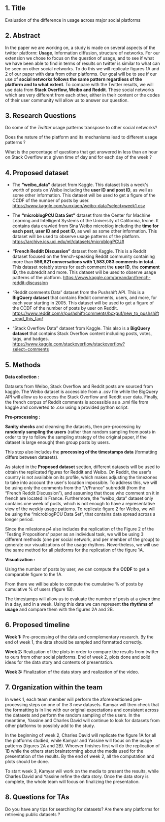 ﻿

## 1. Title

Evaluation of the difference in usage across major social platforms

## 2.  Abstract

In the paper we are working on, a study is made on several aspects of the twitter platform: **Usage**, Information diffusion, structure of networks. For our extension we chose to focus on the question of usage, and to see if what we have been able to find in terms of results on twitter is similar to what can be seen on other social networks. To do this we will replicate figures 1A and 2 of our paper with data from other platforms. Our goal will be to see if our use of **social networks follows the same pattern regardless of the platform and to what extent**. To compare with the Twitter results, we will use data from **Stack Overflow, Weibo and Reddit**. These social networks which are very different from each other, either in their content or the codes of their user community will allow us to answer our question.

## 3. Research Questions

Do some of the *Twitter* usage patterns transpose to other social networks?

Does the nature of the platform and its mechanisms lead to different usage patterns ?

What is the percentage of questions that get answered in less than an hour on Stack Overflow at a given time of day and for each day of the week ?


## 4. Proposed dataset

-  The **“weibo_data”** dataset from Kaggle. This dataset lists a week's worth of posts on Weibo including the **user ID and post ID**, as well as some other information. This dataset will be used to get a figure of the CCDF of the number of posts by user. https://www.kaggle.com/sunxiaen/weibo-data?select=week1.csv 

-  The **“microblogPCU Data Set”** dataset from the Center for Machine Learning and Intelligent Systems of the University of California, Irvine. It contains data crawled from Sina Weibo microblog including the **time for each post, user ID and post ID**, as well as some other information. This dataset will be used to observe usage patterns of the platform. https://archive.ics.uci.edu/ml/datasets/microblogPCU# 

-  **“French Reddit Discussion”** dataset from Kaggle. This is a Reddit dataset focused on the french-speaking Reddit community containing more than **556,621 conversations with 1,583,083 comments in total.**. This dataset notably stores for each comment the **user ID**, the **comment ID**, the subreddit and more. This dataset will be used to observe usage patterns of the platform. https://www.kaggle.com/breandan/french-reddit-discussion 

-  “Reddit comments Data” dataset from the Pushshift API. This is a **BigQuery dataset** that contains Reddit comments, users, and more, for each year starting in 2005. This dataset will be used to get a figure of the CCDF of the number of posts by user on Reddit. https://www.reddit.com/r/pushshift/comments/bcxguf/new_to_pushshift_read_this_faq/ 

-  “Stack Overflow Data” dataset from Kaggle. This also is a **BigQuery dataset** that contains Stack Overflow content including posts, votes, tags, and badges. https://www.kaggle.com/stackoverflow/stackoverflow?select=comments
  

## 5. Methods

    

**Data collection :** 

Datasets from Weibo, Stack Overflow and Reddit posts are sourced from kaggle. The Weibo dataset is accessible from a .csv file while the BigQuery API will allow us to access the Stack Overflow and Reddit user data. Finally, the french corpus of Reddit comments is accessible as a .xml file from kaggle and converted to .csv using a provided python script.

**Pre-processing :**
 
**Sanity checks** and cleansing the datasets, then pre-processing by **randomly sampling the users** (rather than random sampling from posts in order to try to follow the sampling strategy of the original paper, if the dataset is large enough) then group posts by users.

This step also includes the **processing of the timestamps data** (formatting differs between datasets). 

As stated in the **Proposed dataset** section, different datasets will be used to obtain the replicated figures for Reddit and Weibo. On Reddit, the user's country is not available on its profile, which makes adjusting the timezones to take into account the user's location impossible. To address this, we will be using only the comments from the "/r/France" subreddit (from the “French Reddit Discussion”), and assuming that those who comment on it in french are located in France. Furthermore, the “weibo_data” dataset only contains one week of posts, which is not enough to have a representative view of the weekly usage patterns. To replicate figure 
2 for Weibo, we will be using the “microblogPCU Data Set”, that contains data spread across a longer period.

Since the milestone p4 also includes the replication of the Figure 2 of the 'Testing Propositions' paper as an individual task, we will be using 3 different methods (one per social network, and per member of the group) to generate our visualizations of the usage rhythms. Nevertheless, we will use the same method for all platforms for the replication of the figure 1A.

**Visualization :**
 
Using the number of posts by user, we can compute the **CCDF** to get a comparable figure to the 1A.

From there we will be able to compute the cumulative % of posts by cumulative % of users (figure 1B).

The timestamps will allow us to evaluate the number of posts at a given time in a day, and in a week. Using this data we can represent **the rhythms of usage** and compare them with the figures 2A and 2B.

  

## 6. Proposed timeline

    

**Week 1:** Pre-processing of the data and complementary research. By the end of week 1, the data should be sampled and formatted correctly.

**Week 2:** Realization of the plots in order to compare the results from twitter to ours from other social platforms. End of week 2, plots done and solid ideas for the data story and contents of presentation.

**Week 3:** Finalization of the data story and realization of the video.

  

## 7. Organization within the team

    

In week 1, each team member will perform the aforementioned pre-processing steps on one of the 3 new datasets. Kamyar will then check that the formatting is in line with our original expectations and consistent across the datasets and perform the random sampling of the users. In the meantime, Yassine and Charles David will continue to look for datasets from other platforms to possibly add to the study.

In the beginning of week 2, Charles David will replicate the figure 1A for all the platforms studied, while Kamyar and Yassine will focus on the usage patterns (figures 2A and 2B). Whoever finishes first will do the replication of 1B while the others start brainstorming about the media used for the presentation of the results. By the end of week 2, all the computation and plots should be done.

To start week 3, Kamyar will work on the media to present the results, while Charles David and Yassine refine the data story. Once the data story is complete, the whole team will focus on finalizing the presentation.

## 8. Questions for TAs

    
Do you have any tips for searching for datasets? Are there any platforms for retrieving public datasets ?
